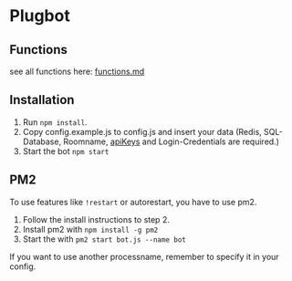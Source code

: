 # Plugbot

## Functions
see all functions here: [functions.md](/docs/functions.md)

## Installation
1. Run ```npm install```.
2. Copy config.example.js to config.js and insert your data (Redis, SQL-Database, Roomname, [apiKeys](/docs/apikeys.md) and Login-Credentials are required.)
3. Start the bot ```npm start```

## PM2
To use features like ```!restart``` or autorestart, you have to use pm2.

1. Follow the install instructions to step 2.
2. Install pm2 with ```npm install -g pm2```
3. Start the with ```pm2 start bot.js --name bot```

If you want to use another processname, remember to specify it in your config.